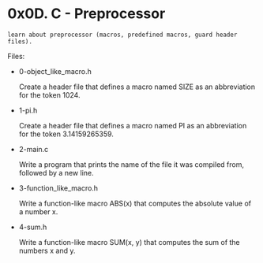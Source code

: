 # 0x0D. C - Preprocessor

	learn about preprocessor (macros, predefined macros, guard header files).

Files:

* 0-object_like_macro.h

	Create a header file that defines a macro named SIZE as an abbreviation for the token 1024.

* 1-pi.h

	Create a header file that defines a macro named PI as an abbreviation for the token 3.14159265359.

* 2-main.c

	Write a program that prints the name of the file it was compiled from, followed by a new line.

* 3-function_like_macro.h

	Write a function-like macro ABS(x) that computes the absolute value of a number x.

* 4-sum.h

	Write a function-like macro SUM(x, y) that computes the sum of the numbers x and y.
